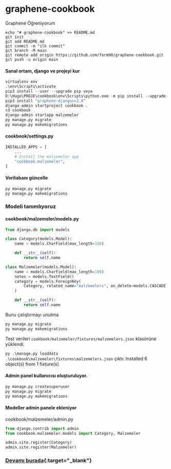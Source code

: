 # graphene-cookbook
Graphene Öğreniyorum

```editorconfig
echo "# graphene-cookbook" >> README.md
git init
git add README.md
git commit -m "ilk commit"
git branch -M main
git remote add origin https://github.com/form90/graphene-cookbook.git
git push -u origin main
```
#### Sanal ortam, django ve projeyi kur
```python
virtualenv env
.\env\Scripts\activate
pip3 install --user --upgrade pip veya
D:\Hugo\PROJE\cookbook\env\Scripts\python.exe -m pip install --upgrade pip
pip3 install "graphene-django>=2.0"
django-admin startproject cookbook .
cd cookbook
django-admin startapp malzemeler
py manage.py migrate
py manage.py makemigrations
```
#### cookbook/settings.py
```python
INSTALLED_APPS = [
    ...
    # Install the malzemeler app
    "cookbook.malzemeler",
]

```
#### Veritabanı güncelle
```python
py manage.py migrate
py manage.py makemigrations

```
### Modeli tanımlıyoruz
#### cookbook/malzemeler/models.py
```python
from django.db import models

class Category(models.Model):
    name = models.CharField(max_length=100)

    def __str__(self):
        return self.name

class Malzemeler(models.Model):
    name = models.CharField(max_length=100)
    notes = models.TextField()
    category = models.ForeignKey(
        Category, related_name="malzemelers", on_delete=models.CASCADE
    )

    def __str__(self):
        return self.name
```
Bunu çalıştırmayı unutma
```python
py manage.py migrate
py manage.py makemigrations
```
Test verileri ```cookbook/malzemeler/fixtures/malzemelers.json``` klasörüne yüklendi.

```py .\manage.py loaddata .\cookbook\malzemeler\fixtures\malzemelers.json```
çıktı: Installed 6 object(s) from 1 fixture(s)

#### Admin panel kullanıcısı oluşturuluyor.
```python
py manage.py createsuperuser
py manage.py migrate
py manage.py makemigrations
```
#### Modeller admin panele ekleniyor
cookbook/malzemeler/admin.py
```python
from django.contrib import admin
from cookbook.malzemeler.models import Category, Malzemeler

admin.site.register(Category)
admin.site.register(Malzemeler)

```
### [Devamı burada](https://docs.graphene-python.org/projects/django/en/latest/tutorial-plain/){:target="_blank"} 